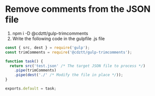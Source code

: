 # Remove comments from the JSON file

1. npm i -D @cdztt/gulp-trimcomments
1. Write the following code in the gulpfile .js file

```javascript
const { src, dest } = require('gulp');
const trimComments = require('@cdztt/gulp-trimcomments');

function task() {
  return src('test.json' /* The target JSON file to process */)
    .pipe(trimComments)
    .pipe(dest('./' /* Modify the file in place */));
}

exports.default = task;
```
